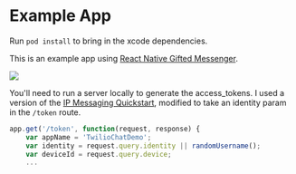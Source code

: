 # Example App

Run `pod install` to bring in the xcode dependencies. 

This is an example app using [React Native Gifted Messenger](https://github.com/FaridSafi/react-native-gifted-messenger).

![](https://raw.githubusercontent.com/ccm-innovation/react-native-twilio-ip-messaging/master/Example/capture.png)

You'll need to run a server locally to generate the access_tokens. I used a version of the [IP Messaging Quickstart](https://www.twilio.com/docs/api/ip-messaging/guides/quickstart-js#download), modified to take an identity param in the `/token` route.

```JavaScript
app.get('/token', function(request, response) {
    var appName = 'TwilioChatDemo';
    var identity = request.query.identity || randomUsername();
    var deviceId = request.query.device;
    ...
```